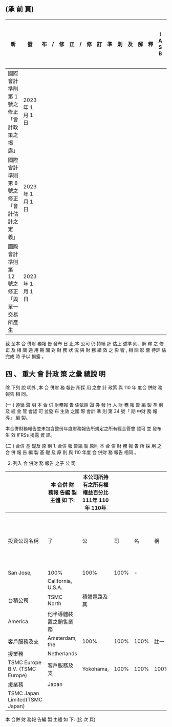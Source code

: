 
## (承 前 頁)

| 新                                           | 發                | 布   | /   | 修   | 正   | /   | 修   | 訂   | 準   | 則   | 及   | 解   | 釋   | I A S B   | 發 布 之 生 效 日   |
|----------------------------------------------|-------------------|------|------|------|------|------|------|------|------|------|------|------|------|-----------|---------------------|
| 國際會計準則第 1 號之修正「會計政策之揭露」  | 2023 年 1 月 1 日 |      |      |      |      |      |      |      |      |      |      |      |      |           |                     |
| 國際會計準則第 8 號之修正「會計估計之定義」  | 2023 年 1 月 1 日 |      |      |      |      |      |      |      |      |      |      |      |      |           |                     |
| 國際會計準則第 12 號之修正「與單一交易所產生 | 2023 年 1 月 1 日 |      |      |      |      |      |      |      |      |      |      |      |      |           |                     |

 截 至本 合 併財 務報 告 發布 日 止,本 公司 仍 持續 評 估上 述準 則、解 釋 之 修 正 及 相 關 適 用 期 間 對 財 務 狀 況 與 財 務 績 效 之 影 響 , 相 關 影 響 待評 估 完成 時 予以 揭露 。

## 四 、 重大 會 計政 策 之彙 總說 明

 除 下列 說 明外 ,本 合 併財 務 報告 所採 用 之會 計 政策 與 110 年 度合 併財 務 報告 相 同。

(一 ) 遵循 聲 明 本 合 併 財務報 告 係依照 證 券 發 行 人 財 務 報 告 編 製 準 則 及 經 金 管 會認 可 並發 布 生效 之國 際 會計 準 則 第 34 號「 期 中財 務 報 導」 編 製。

本合併財務報告並未包含整份年度財務報告所規定之所有經金管會 認可 並 發布 生 效 IFRSs 揭露 資 訊。

(二 ) 合併 基 礎及 原 則 1. 合併 報 告編 製 原則 本 合 併 財 務 報 告 所 採 用 之 合 併 報 告 編 製 基 礎 及 原 則 與 110 年度 合 併財 務 報告 相同 。

2. 列入 合 併財 務 報告 之子 公 司

|                                    | 本 合併 財 務報 告編 製 主體 如 下:   | 本公司所持有之所有權權益百分比 111年 110年 110年   |      |      |      |          |                |         |          |         |    |    |
|------------------------------------|----------------------------------------|----------------------------------------------------|------|------|------|----------|----------------|---------|----------|---------|----|----|
| 投資公司名稱                       | 子                                     | 公                                                 | 司   | 名   | 稱   | 主要業務 | 設立及營運地點 | 3月31日 | 12月31日 | 3月31日 | 說 | 明 |
| San Jose,                          | 100%                                   | 100%                                               | 100% | -   |      |          |                |         |          |         |    |    |
|                                    | California,  U.S.A.                    |                                                    |      |      |      |          |                |         |          |         |    |    |
| 台積公司                           | TSMC North                             | 積體電路及其                                       |      |      |      |          |                |         |          |         |    |    |
| America                            | 他半導體裝 置之銷售業 務               |                                                    |      |      |      |          |                |         |          |         |    |    |
| 客戶服務及支                       | Amsterdam, the                         | 100%                                               | 100% | 100% | 註一 |          |                |         |          |         |    |    |
| 援業務                             | Netherlands                            |                                                    |      |      |      |          |                |         |          |         |    |    |
| TSMC Europe B.V. (TSMC  Europe)  | 客戶服務及支                           | Yokohama,                                          | 100% | 100% | 100% | 註一     |                |         |          |         |    |    |
| 援業務                             | Japan                                  |                                                    |      |      |      |          |                |         |          |         |    |    |
| TSMC Japan  Limited(TSMC  Japan) |                                        |                                                    |      |      |      |          |                |         |          |         |    |    |

 本 合併 財 務報 告編 製 主體 如 下:
(接 次 頁)